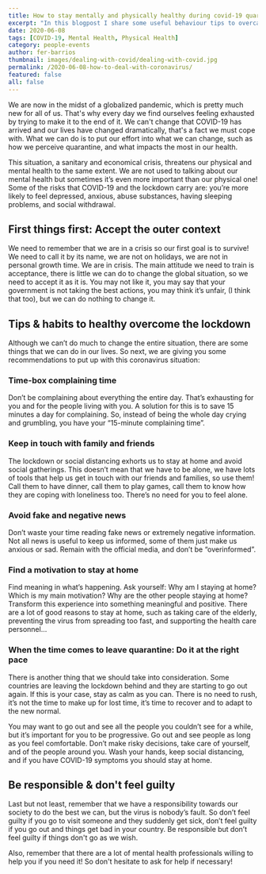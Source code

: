 ```yaml
---
title: How to stay mentally and physically healthy during covid-19 quarantine
excerpt: "In this blogpost I share some useful behaviour tips to overcame physically and mentally healthy the COVID-19 quarantine"
date: 2020-06-08
tags: [COVID-19, Mental Health, Physical Health]
category: people-events
author: fer-barrios
thumbnail: images/dealing-with-covid/dealing-with-covid.jpg
permalink: /2020-06-08-how-to-deal-with-coronavirus/
featured: false
all: false
---
```


We are now in the midst of a globalized pandemic, which is pretty much new for all of us.
That's why every day we find ourselves feeling exhausted by trying to make it to the end of it.
We can't change that COVID-19 has arrived and our lives have changed dramatically, that's a fact we must cope with. What we can do is to put our effort into what we can change, such as how we perceive quarantine, and what impacts the most in our health.

This situation, a sanitary and economical crisis, threatens our physical and mental health to the same extent.
We are not used to talking about our mental health but sometimes it’s even more important than our physical one! Some of the risks that COVID-19 and the lockdown carry are: you’re more likely to feel depressed, anxious, abuse substances, having sleeping problems, and social withdrawal.

## First things first: Accept the outer context

We need to remember that we are in a crisis so our first goal is to survive! We need to call it by its name, we are not on holidays, we are not in personal growth time. We are in crisis. The main attitude we need to train is acceptance, there is little we can do to change the global situation, so we need to accept it as it is. You may not like it, you may say that your government is not taking the best actions, you may think it’s unfair, (I think that too), but we can do nothing to change it.

## Tips & habits to healthy overcome the lockdown

Although we can’t do much to change the entire situation, there are some things that we can do in our lives. So next, we are giving you some recommendations to put up with this coronavirus situation:

### Time-box complaining time

Don’t be complaining about everything the entire day. That’s exhausting for you and for the people living with you. A solution for this is to save 15 minutes a day for complaining. So, instead of being the whole day crying and grumbling, you have your “15-minute complaining time”.

### Keep in touch with family and friends

The lockdown or social distancing exhorts us to stay at home and avoid social gatherings. This doesn’t mean that we have to be alone, we have lots of tools that help us get in touch with our friends and families, so use them! Call them to have dinner, call them to play games, call them to know how they are coping with loneliness too. There’s no need for you to feel alone.

### Avoid fake and negative news

Don’t waste your time reading fake news or extremely negative information. Not all news is useful to keep us informed, some of them just make us anxious or sad. Remain with the official media, and don’t be “overinformed”.

### Find a motivation to stay at home

Find meaning in what’s happening. Ask yourself: Why am I staying at home? Which is my main motivation? Why are the other people staying at home? Transform this experience into something meaningful and positive. There are a lot of good reasons to stay at home, such as taking care of the elderly, preventing the virus from spreading too fast, and supporting the health care personnel...

### When the time comes to leave quarantine: Do it at the right pace

There is another thing that we should take into consideration. Some countries are leaving the lockdown behind and they are starting to go out again. If this is your case, stay as calm as you can. There is no need to rush, it’s not the time to make up for lost time, it’s time to recover and to adapt to the new normal.

You may want to go out and see all the people you couldn’t see for a while, but it’s important for you to be progressive. Go out and see people as long as you feel comfortable. Don’t make risky decisions, take care of yourself, and of the people around you. Wash your hands, keep social distancing, and if you have COVID-19 symptoms you should stay at home.


## Be responsible & don't feel guilty

Last but not least, remember that we have a responsibility towards our society to do the best we can, but the virus is nobody’s fault. So don’t feel guilty if you go to visit someone and they suddenly get sick, don’t feel guilty if you go out and things get bad in your country. Be responsible but don’t feel guilty if things don't go as we wish.

Also, remember that there are a lot of mental health professionals willing to help you if you need it! So don't hesitate to ask for help if necessary!
